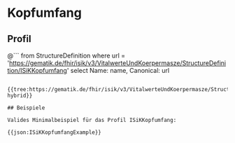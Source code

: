 # Kopfumfang

## Profil

@```
from StructureDefinition where url = 'https://gematik.de/fhir/isik/v3/VitalwerteUndKoerpermasze/StructureDefinition/ISiKKopfumfang' select Name: name, Canonical: url
```

{{tree:https://gematik.de/fhir/isik/v3/VitalwerteUndKoerpermasze/StructureDefinition/ISiKKopfumfang, hybrid}}

## Beispiele

Valides Minimalbeispiel für das Profil ISiKKopfumfang:

{{json:ISiKKopfumfangExample}}